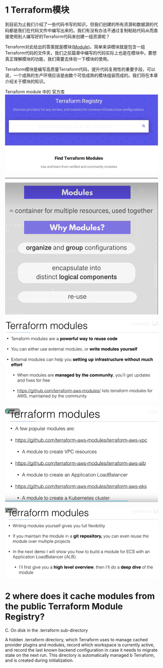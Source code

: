 
# 1 Terraform模块

到目前为止我们介绍了一些代码书写的知识，但我们创建的所有资源和数据源的代码都是我们在代码文件中编写出来的。我们有没有办法不通过复制粘贴代码从而直接使用别人编写好的Terraform代码来创建一组资源呢？

Terraform对此给出的答案就是模块([Module](https://www.terraform.io/docs/modules/index.html))。简单来讲模块就是包含一组Terraform代码的文件夹，我们之前篇章中编写的代码实际上也是在模块中。要想真正理解模块的功能，我们需要去体验一下模块的使用。

Terraform模块是编写高质量Terraform代码，提升代码复用性的重要手段，可以说，一个成熟的生产环境应该是由数个可信成熟的模块组装而成的。我们将在本章介绍关于模块的知识。



Terraform module 中的 官方库
![](image/Pasted%20image%2020231118143702.png)


----

![](image/Pasted%20image%2020231124150042.png)

![](image/Pasted%20image%2020231122214724.png)

![](image/Pasted%20image%2020231122214800.png)

![](image/Pasted%20image%2020231122214839.png)

# 2 where does it cache modules from the public Terraform Module Registry?


C. On disk in the .terraform sub-directory

A hidden .terraform directory, which Terraform uses to manage cached provider plugins and modules, record which workspace is currently active, and record the last known backend configuration in case it needs to migrate state on the next run. This directory is automatically managed b Terraform, and is created during initialization.






